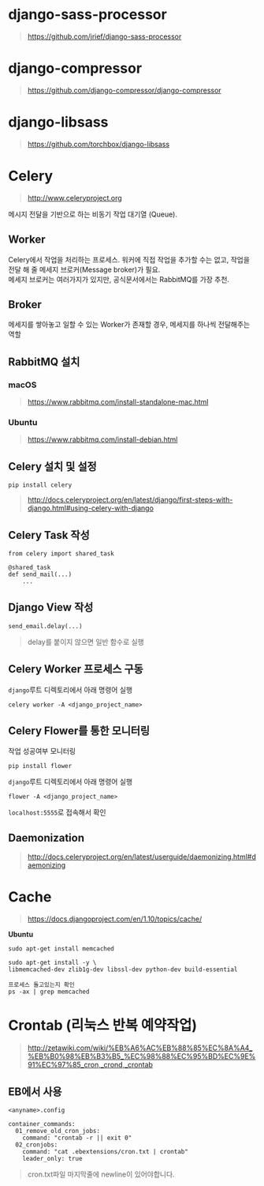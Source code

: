 # django-sass-processor

> <https://github.com/jrief/django-sass-processor>


# django-compressor

> <https://github.com/django-compressor/django-compressor>

# django-libsass

> <https://github.com/torchbox/django-libsass>

# Celery

> <http://www.celeryproject.org>

메시지 전달을 기반으로 하는 비동기 작업 대기열 (Queue).

## Worker

Celery에서 작업을 처리하는 프로세스. 워커에 직접 작업을 추가할 수는 없고, 작업을 전달 해 줄 메세지 브로커(Message broker)가 필요.  
메세지 브로커는 여러가지가 있지만, 공식문서에서는 RabbitMQ를 가장 추천.

## Broker

메세지를 쌓아놓고 일할 수 있는 Worker가 존재할 경우, 메세지를 하나씩 전달해주는 역할


## RabbitMQ 설치

### macOS

> <https://www.rabbitmq.com/install-standalone-mac.html>

### Ubuntu

> <https://www.rabbitmq.com/install-debian.html>



## Celery 설치 및 설정

```
pip install celery
```

> <http://docs.celeryproject.org/en/latest/django/first-steps-with-django.html#using-celery-with-django>

## Celery Task 작성

```
from celery import shared_task

@shared_task
def send_mail(...)
	...
```

## Django View 작성

```
send_email.delay(...)
```

> delay를 붙이지 않으면 일반 함수로 실행

## Celery Worker 프로세스 구동

`django`루트 디렉토리에서 아래 명령어 실행

```
celery worker -A <django_project_name>
```

## Celery Flower를 통한 모니터링

작업 성공여부 모니터링

```
pip install flower
```

`django`루트 디렉토리에서 아래 명령어 실행

```
flower -A <django_project_name>
```

`localhost:5555`로 접속해서 확인

## Daemonization

> <http://docs.celeryproject.org/en/latest/userguide/daemonizing.html#daemonizing>



# Cache

> <https://docs.djangoproject.com/en/1.10/topics/cache/>

**Ubuntu**  

```
sudo apt-get install memcached

sudo apt-get install -y \
libmemcached-dev zlib1g-dev libssl-dev python-dev build-essential
```

```
프로세스 돌고있는지 확인
ps -ax | grep memcached
```


# Crontab (리눅스 반복 예약작업)

> <http://zetawiki.com/wiki/%EB%A6%AC%EB%88%85%EC%8A%A4_%EB%B0%98%EB%B3%B5_%EC%98%88%EC%95%BD%EC%9E%91%EC%97%85_cron,_crond,_crontab>


## EB에서 사용


```
<anyname>.config

container_commands:
  01_remove_old_cron_jobs:
    command: "crontab -r || exit 0"
  02_cronjobs:
    command: "cat .ebextensions/cron.txt | crontab"
    leader_only: true
```

> cron.txt파일 마지막줄에 newline이 있어야합니다.